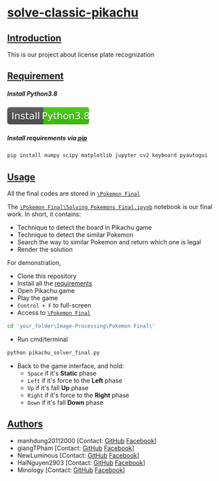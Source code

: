 
# [solve-classic-pikachu](#project)

## [Introduction](#introduction)
This is our project about license plate recognization
## [Requirement](#requirement)

##### Install Python3.8
[![Install Python3.8](install-python.svg)](https://www.python.org/downloads/)

##### Install requirements via [pip](https://pip.pypa.io/en/stable/)
```bash
pip install numpy scipy matplotlib jupyter cv2 keyboard pyautogui
```

## [Usage](#usage)
All the final codes are stored in [`\Pokemon Final`](https://github.com/manhdung20112000/Image-Processing/tree/main/Pokemon%20Final)

The [`\Pokemon Final\Solving Pokemons Final.ipynb`](https://github.com/manhdung20112000/Image-Processing/blob/main/Pokemon%20Final/Solving%20Pokemons%20Final.ipynb) notebook is our final work. 
In short, it contains:
- Technique to detect the board in Pikachu game
- Technique to detect the similar Pokemon 
- Search the way to similar Pokemon and return which one is legal
- Render the solution

For demonstration, 
- Clone this repository 
- Install all the [requirements](#requirement)
- Open Pikachu game 
- Play the game 
- `Control + F` to full-screen
- Access to [`\Pokemon Final`](https://github.com/manhdung20112000/Image-Processing/tree/main/Pokemon%20Final) 
```bash
cd 'your_folder\Image-Processing\Pokemon Final\'
```
- Run cmd/terminal
```bash
python pikachu_solver_final.py
```
- Back to the game interface, and hold:
    - `Space` if it's **Static** phase
    - `Left` if it's force to the **Left** phase
    - `Up` if it's fall **Up** phase
    - `Right` if it's force to the **Right** phase
    - `Down` if it's fall **Down** phase

## [Authors](#author)
- manhdung20112000 
[Contact: [GitHub](https://github.com/manhdung20112000) [Facebook](https://www.facebook.com/nmd2000)]
- giangTPham
[Contact: [GitHub](https://github.com/giangTPham) [Facebook](https://www.facebook.com/hitsantheassassin)]
- NewLuminous
[Contact: [GitHub](https://github.com/NewLuminous) [Facebook](https://www.facebook.com/newluminous)]
- HaiNguyen2903
[Contact: [GitHub](https://github.com/HaiNguyen2903) [Facebook](https://www.facebook.com/profile.php?id=100005389968107)]
- Minology
[Contact: [GitHub](https://github.com/Minology) [Facebook](https://www.facebook.com/Min0l0gy)]
